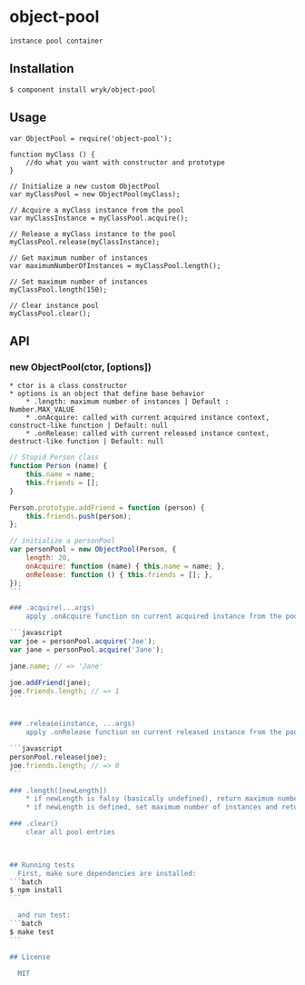 # object-pool

	instance pool container

## Installation

```batch
$ component install wryk/object-pool
```

## Usage
	

```javasript
var ObjectPool = require('object-pool');

function myClass () {
	//do what you want with constructor and prototype
}

// Initialize a new custom ObjectPool
var myClassPool = new ObjectPool(myClass);

// Acquire a myClass instance from the pool
var myClassInstance = myClassPool.acquire();

// Release a myClass instance to the pool
myClassPool.release(myClassInstance);

// Get maximum number of instances
var maximumNumberOfInstances = myClassPool.length();

// Set maximum number of instances
myClassPool.length(150);

// Clear instance pool
myClassPool.clear();
```



## API


### new ObjectPool(ctor, [options])
	* ctor is a class constructor
	* options is an object that define base behavior
		* .length: maximum number of instances | Default : Number.MAX_VALUE
		* .onAcquire: called with current acquired instance context, construct-like function | Default: null
		* .onRelease: called with current released instance context, destruct-like function | Default: null

````javascript
// Stupid Person class
function Person (name) {
	this.name = name;
	this.friends = [];
}

Person.prototype.addFriend = function (person) {
	this.friends.push(person);
};

// initialize a personPool
var personPool = new ObjectPool(Person, {
	length: 20,
	onAcquire: function (name) { this.name = name; },
	onRelease: function () { this.friends = []; },
});
```

### .acquire(...args)
	apply .onAcquire function on current acquired instance from the pool with ...args as arguments and return it

```javascript
var joe = personPool.acquire('Joe');
var jane = personPool.acquire('Jane');

jane.name; // => 'Jane'

joe.addFriend(jane);
joe.friends.length; // => 1
```


### .release(instance, ...args)
	apply .onRelease function on current released instance from the pool with ...args as arguments and return it

```javascript
personPool.release(joe);
joe.friends.length; // => 0
```

### .length([newLength])
	* if newLength is falsy (basically undefined), return maximum number of instances
	* if newLength is defined, set maximum number of instances and return the object pool

### .clear()
	clear all pool entries

	

## Running tests
  First, make sure dependencies are installed:
```batch
$ npm install
```

  and run test:
```batch
$ make test
```

## License

  MIT